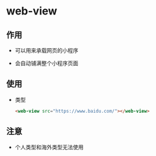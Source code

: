 # web-view

## 作用

+ 可以用来承载网页的小程序

+ 会自动铺满整个小程序页面

## 使用

+ 类型

    ```html
    <web-view src="https://www.baidu.com/"></web-view>
    ```

## 注意

+ 个人类型和海外类型无法使用
